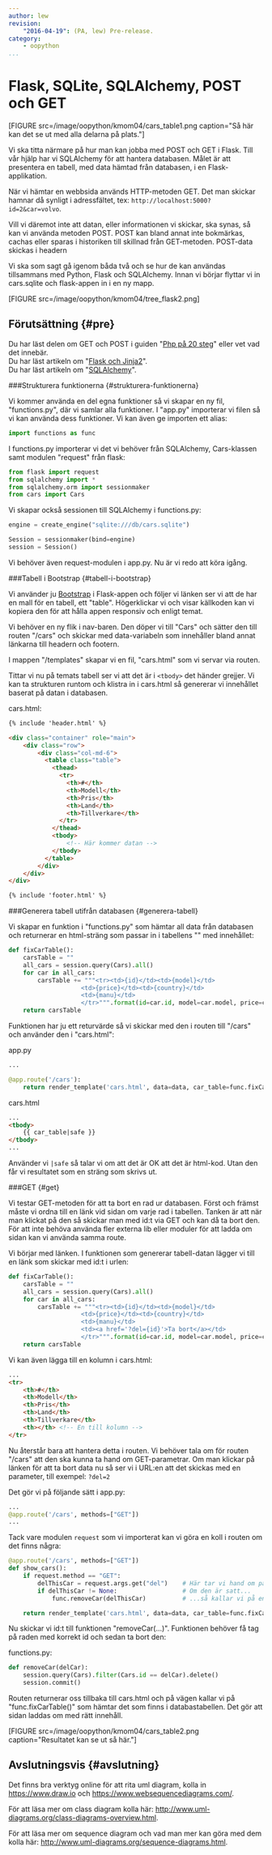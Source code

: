 ```yaml
---
author: lew
revision:
    "2016-04-19": (PA, lew) Pre-release.
category:
    - oopython
...
```

Flask, SQLite, SQLAlchemy, POST och GET
===================================

[FIGURE src=/image/oopython/kmom04/cars_table1.png caption="Så här kan det se ut med alla delarna på plats."]

Vi ska titta närmare på hur man kan jobba med POST och GET i Flask. Till vår hjälp har vi SQLAlchemy för att hantera databasen. Målet är att presentera en tabell, med data hämtad från databasen, i en Flask-applikation.  

När vi hämtar en webbsida används HTTP-metoden GET. Det man skickar hamnar då synligt i adressfältet, tex: `http://localhost:5000?id=2&car=volvo`.    

Vill vi däremot inte att datan, eller informationen vi skickar, ska synas, så kan vi använda metoden POST. POST kan bland annat inte bokmärkas, cachas eller sparas i historiken till skillnad från GET-metoden. POST-data skickas i headern

Vi ska som sagt gå igenom båda två och se hur de kan användas tillsammans med Python, Flask och SQLAlchemy. Innan vi börjar flyttar vi in cars.sqlite och flask-appen in i en ny mapp.

[FIGURE src=/image/oopython/kmom04/tree_flask2.png]



Förutsättning {#pre}
-------------------------------

Du har läst delen om GET och POST i guiden "[Php på 20 steg](kunskap/kom-i-gang-med-php-pa-20-steg#globals)" eller vet vad det innebär.  
Du har läst artikeln om "[Flask och Jinja2](kunskap/flask-och-jinja2)".  
Du har läst artikeln om "[SQLAlchemy](kunskap/sqlalchemy)".  



###Strukturera funktionerna {#strukturera-funktionerna}

Vi kommer använda en del egna funktioner så vi skapar en ny fil, "functions.py", där vi samlar alla funktioner. I "app.py" importerar vi filen så vi kan använda dess funktioner. Vi kan även ge importen ett alias:  

```python
import functions as func
```

I functions.py importerar vi det vi behöver från SQLAlchemy, Cars-klassen samt modulen "request" från flask:

```python
from flask import request
from sqlalchemy import *
from sqlalchemy.orm import sessionmaker
from cars import Cars
```

Vi skapar också sessionen till SQLAlchemy i functions.py:

```python
engine = create_engine("sqlite:///db/cars.sqlite")

Session = sessionmaker(bind=engine)
session = Session()
```

Vi behöver även request-modulen i app.py. Nu är vi redo att köra igång.  



###Tabell i Bootstrap {#tabell-i-bootstrap}

Vi använder ju [Bootstrap](https://getbootstrap.com/examples/theme/) i Flask-appen och följer vi länken ser vi att de har en mall för en tabell, ett "table". Högerklickar vi och visar källkoden kan vi kopiera den för att hålla appen responsiv och enligt temat.  

Vi behöver en ny flik i nav-baren. Den döper vi till "Cars" och sätter den till routen "/cars" och skickar med data-variabeln som innehåller bland annat länkarna till headern och footern.  

I mappen "/templates" skapar vi en fil, "cars.html" som vi servar via routen.  

Tittar vi nu på temats tabell ser vi att det är i `<tbody>` det händer grejjer. Vi kan ta strukturen runtom och klistra in i cars.html så genererar vi innehållet baserat på datan i databasen.  

cars.html:

```html
{% include 'header.html' %}

<div class="container" role="main">
    <div class="row">
        <div class="col-md-6">
          <table class="table">
            <thead>
              <tr>
                <th>#</th>
                <th>Modell</th>
                <th>Pris</th>
                <th>Land</th>
                <th>Tillverkare</th>
              </tr>
            </thead>
            <tbody>
                <!-- Här kommer datan -->
            </tbody>
          </table>
        </div>
    </div>
</div>

{% include 'footer.html' %}
```



###Generera tabell utifrån databasen {#generera-tabell}  

Vi skapar en funktion i "functions.py" som hämtar all data från databasen och returnerar en html-sträng som passar in i tabellens "<tbody>" med innehållet:  

```python
def fixCarTable():
    carsTable = ""
    all_cars = session.query(Cars).all()
    for car in all_cars:
        carsTable += """<tr><td>{id}</td><td>{model}</td>
                    <td>{price}</td><td>{country}</td>
                    <td>{manu}</td>
                    </tr>""".format(id=car.id, model=car.model, price=car.price, country=car.country, manu=car.manufacturer)
    return carsTable
```

Funktionen har ju ett returvärde så vi skickar med den i routen till "/cars" och använder den i "cars.html":  

app.py
```python
...

@app.route('/cars'):
    return render_template('cars.html', data=data, car_table=func.fixCarTable())
```

cars.html  
```html
...
<tbody>
    {{ car_table|safe }}
</tbody>
...
```

Använder vi `|safe` så talar vi om att det är OK att det är html-kod. Utan den får vi resultatet som en sträng som skrivs ut.  



###GET {#get}

Vi testar GET-metoden för att ta bort en rad ur databasen. Först och främst måste vi ordna till en länk vid sidan om varje rad i tabellen. Tanken är att när man klickat på den så skickar man med id:t via GET och kan då ta bort den. För att inte behöva använda fler externa lib eller moduler för att ladda om sidan kan vi använda samma route.  

Vi börjar med länken. I funktionen som genererar tabell-datan lägger vi till en länk som skickar med id:t i urlen:  
```python
def fixCarTable():
    carsTable = ""
    all_cars = session.query(Cars).all()
    for car in all_cars:
        carsTable += """<tr><td>{id}</td><td>{model}</td>
                    <td>{price}</td><td>{country}</td>
                    <td>{manu}</td>
                    <td><a href='?del={id}'>Ta bort</a></td>
                    </tr>""".format(id=car.id, model=car.model, price=car.price, country=car.country, manu=car.manufacturer)
    return carsTable
```

Vi kan även lägga till en kolumn i cars.html:
```html
...
<tr>
    <th>#</th>
    <th>Modell</th>
    <th>Pris</th>
    <th>Land</th>
    <th>Tillverkare</th>
    <th></th> <!-- En till kolumn -->
</tr>
```

Nu återstår bara att hantera detta i routen. Vi behöver tala om för routen "/cars" att den ska kunna ta hand om GET-parametrar. Om man klickar på länken för att ta bort data nu så ser vi i URL:en att det skickas med en parameter, till exempel: `?del=2`  

Det gör vi på följande sätt i app.py:
```python
...
@app.route('/cars', methods=["GET"])
...
```

Tack vare modulen `request` som vi importerat kan vi göra en koll i routen om det finns några:  
```python
@app.route('/cars', methods=["GET"])
def show_cars():
    if request.method == "GET":
        delThisCar = request.args.get("del")    # Här tar vi hand om parametern 'del'
        if delThisCar != None:                  # Om den är satt...
            func.removeCar(delThisCar)          # ...så kallar vi på en funktion som tar bort raden

    return render_template('cars.html', data=data, car_table=func.fixCarTable())
```

Nu skickar vi id:t till funktionen "removeCar(...)". Funktionen behöver få tag på raden med korrekt id och sedan ta bort den:  

functions.py:
```python
def removeCar(delCar):
    session.query(Cars).filter(Cars.id == delCar).delete()
    session.commit()
```

Routen returnerar oss tillbaka till cars.html och på vägen kallar vi på "func.fixCarTable()" som hämtar det som finns i databastabellen. Det gör att sidan laddas om med rätt innehåll.  

[FIGURE src=/image/oopython/kmom04/cars_table2.png caption="Resultatet kan se ut så här."]




Avslutningsvis {#avslutning}
------------------------------

Det finns bra verktyg online för att rita uml diagram, kolla in https://www.draw.io och https://www.websequencediagrams.com/.

För att läsa mer om class diagram kolla här: http://www.uml-diagrams.org/class-diagrams-overview.html.

För att läsa mer om sequence diagram och vad man mer kan göra med dem kolla här: http://www.uml-diagrams.org/sequence-diagrams.html.
